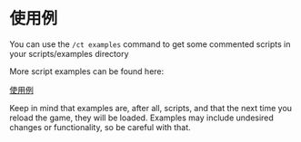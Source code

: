 # 使用例

You can use the `/ct examples` command to get some commented scripts in your scripts/examples  directory

More script examples can be found here:

[使用例](https://github.com/CraftTweaker/CraftTweaker/tree/1.19/Common/src/main/resources/data/crafttweaker/scripts)

Keep in mind that examples are, after all, scripts, and that the next time you reload the game, they will be loaded. Examples may include undesired changes or functionality, so be careful with that.